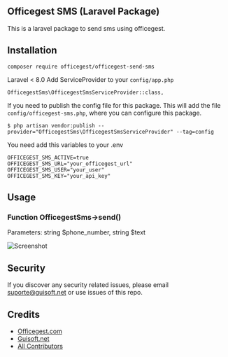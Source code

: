 ## Officegest SMS (Laravel Package)

This is a laravel package to send sms using officegest.

## Installation

    composer require officegest/officegest-send-sms

Laravel < 8.0 Add ServiceProvider to your `config/app.php`

    OfficegestSms\OfficegestSmsServiceProvider::class,

If you need to publish the config file for this package. This will add the file `config/officegest-sms.php`, where you can configure this package.

    $ php artisan vendor:publish --provider="OfficegestSms\OfficegestSmsServiceProvider" --tag=config

You need add this variables to your .env

    OFFICEGEST_SMS_ACTIVE=true
    OFFICEGEST_SMS_URL="your_officegest_url"
    OFFICEGEST_SMS_USER="your_user"
    OFFICEGEST_SMS_KEY="your_api_key"



## Usage

### Function OfficegestSms->send()

Parameters: string $phone_number, string $text

![Screenshot](https://i.imgur.com/nUccGsU.png)

## Security

If you discover any security related issues, please email suporte@guisoft.net or use issues of this repo.

## Credits

- [Officegest.com][link-author]
- [Guisoft.net][link-guisoft]
- [All Contributors][link-contributors]


[link-author]: https://officegest.com
[link-guisoft]: https://guisoft.net
[link-contributors]: ../../contributors
